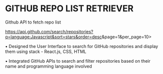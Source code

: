 # GITHUB REPO LIST RETRIEVER

Github API to fetch repo list

<https://api.github.com/search/repositories?q=language:Javascript&sort=stars&order=desc>&page=1&per_page=10>

• Designed the User Interface to search for GitHub repositories and display them using stack - React.js, CSS, HTML

• Integrated GitHub APIs to search and filter repositories based on their name and programming language involved
